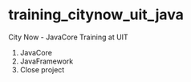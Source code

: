# training_citynow_uit_java
City Now - JavaCore Training at UIT

1. JavaCore
2. JavaFramework
3. Close project
